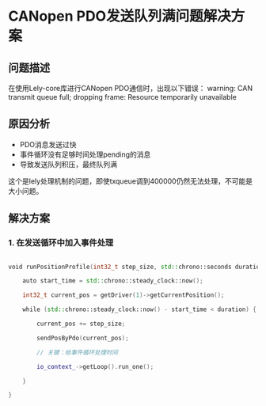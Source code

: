 # CANopen PDO发送队列满问题解决方案

## 问题描述

在使用Lely-core库进行CANopen PDO通信时，出现以下错误：
warning: CAN transmit queue full; dropping frame: Resource temporarily unavailable

## 原因分析

- PDO消息发送过快
- 事件循环没有足够时间处理pending的消息
- 导致发送队列积压，最终队列满

这个是lely处理机制的问题，即使txqueue调到400000仍然无法处理，不可能是大小问题。
## 解决方案

### 1. 在发送循环中加入事件处理

```c++

void runPositionProfile(int32_t step_size, std::chrono::seconds duration) {

    auto start_time = std::chrono::steady_clock::now();

    int32_t current_pos = getDriver(1)->getCurrentPosition();

    while (std::chrono::steady_clock::now() - start_time < duration) {

        current_pos += step_size;

        sendPosByPdo(current_pos);

        // 关键：给事件循环处理时间

        io_context_->getLoop().run_one();

    }

}
```
